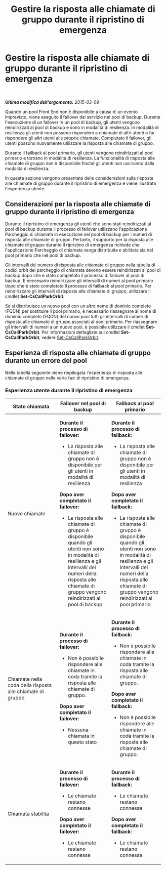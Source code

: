 ﻿---
title: Gestire la risposta alle chiamate di gruppo durante il ripristino di emergenza
TOCTitle: Gestire la risposta alle chiamate di gruppo durante il ripristino di emergenza
ms:assetid: 2d32f19f-c649-4a72-a4fb-edd338e3a7cc
ms:mtpsurl: https://technet.microsoft.com/it-it/library/JJ945618(v=OCS.15)
ms:contentKeyID: 52062124
ms.date: 08/24/2015
mtps_version: v=OCS.15
ms.translationtype: HT
---

# Gestire la risposta alle chiamate di gruppo durante il ripristino di emergenza

 

_**Ultima modifica dell'argomento:** 2015-03-09_

Quando un pool Front End non è disponibile a causa di un evento imprevisto, viene eseguito il failover del servizio nel pool di backup. Durante l'esecuzione di un failover in un pool di backup, gli utenti vengono reindirizzati al pool di backup e sono in modalità di resilienza. In modalità di resilienza gli utenti non possono rispondere a chiamate di altri utenti o far rispondere gli altri utenti alle proprie chiamate. Completato il failover, gli utenti possono nuovamente utilizzare la risposta alle chiamate di gruppo.

Durante il failback al pool primario, gli utenti vengono reindirizzati al pool primario e tornano in modalità di resilienza. La funzionalità di risposta alle chiamate di gruppo non è disponibile finché gli utenti non usciranno dalla modalità di resilienza.

In questa sezione vengono presentate delle considerazioni sulla risposta alle chiamate di gruppo durante il ripristino di emergenza e viene illustrata l'esperienza utente.

## Considerazioni per la risposta alle chiamate di gruppo durante il ripristino di emergenza

Durante il ripristino di emergenza gli utenti che sono stati reindirizzati al pool di backup durante il processo di failover utilizzano l'applicazione Parcheggio di chiamata in esecuzione nel pool di backup per i numeri di risposta alle chiamate di gruppo. Pertanto, il supporto per la risposta alle chiamate di gruppo durante il ripristino di emergenza richiede che l'applicazione Parcheggio di chiamata venga distribuita e abilitata sia nel pool primario che nel pool di backup.

Gli intervalli del numero di risposta alle chiamate di gruppo nella tabella di codici orbit del parcheggio di chiamata devono essere reindirizzati al pool di backup dopo che è stato completato il processo di failover al pool di backup. È necessario reindirizzare gli intervalli di numeri al pool primario dopo che è stato completato il processo di failback al pool primario. Per reindirizzare gli intervalli di risposta alle chiamate di gruppo, utilizzare il cmdlet **Set-CsCallParkOrbit**.

Se si distribuisce un nuovo pool con un altro nome di dominio completo (FQDN) per sostituire il pool primario, è necessario riassegnare al nome di dominio completo (FQDN) del nuovo pool tutti gli intervalli di numeri di risposta alle chiamate di gruppo associati al pool primario. Per riassegnare gli intervalli di numeri a un nuovo pool, è possibile utilizzare il cmdlet **Set-CsCallParkOrbit**. Per informazioni dettagliate sul cmdlet **Set-CsCallParkOrbit**, vedere [Set-CsCallParkOrbit](set-cscallparkorbit.md).

## Esperienza di risposta alle chiamate di gruppo durante un errore del pool

Nella tabella seguente viene riepilogata l'esperienza di risposta alle chiamate di gruppo nelle varie fasi di ripristino di emergenza.

### Esperienza utente durante il ripristino di emergenza

<table>
<colgroup>
<col style="width: 33%" />
<col style="width: 33%" />
<col style="width: 33%" />
</colgroup>
<thead>
<tr class="header">
<th>Stato chiamata</th>
<th>Failover nel pool di backup</th>
<th>Failback al pool primario</th>
</tr>
</thead>
<tbody>
<tr class="odd">
<td><p>Nuove chiamate</p></td>
<td><p><strong>Durante il processo di failover:</strong></p>
<ul>
<li><p>La risposta alle chiamate di gruppo non è disponibile per gli utenti in modalità di resilienza</p></li>
</ul>
<p><strong>Dopo aver completato il failover:</strong></p>
<ul>
<li><p>La risposta alle chiamate di gruppo è disponibile quando gli utenti non sono in modalità di resilienza e gli intervalli dei numeri della risposta alle chiamate di gruppo vengono reindirizzati al pool di backup</p></li>
</ul></td>
<td><p><strong>Durante il processo di failback:</strong></p>
<ul>
<li><p>La risposta alle chiamate di gruppo non è disponibile per gli utenti in modalità di resilienza</p></li>
</ul>
<p><strong>Dopo aver completato il failback:</strong></p>
<ul>
<li><p>La risposta alle chiamate di gruppo è disponibile quando gli utenti non sono in modalità di resilienza e gli intervalli dei numeri della risposta alle chiamate di gruppo vengono reindirizzati al pool primario</p></li>
</ul></td>
</tr>
<tr class="even">
<td><p>Chiamate nella coda della risposta alle chiamate di gruppo</p></td>
<td><p><strong>Durante il processo di failover:</strong></p>
<ul>
<li><p>Non è possibile rispondere alle chiamate in coda tramite la risposta alle chiamate di gruppo.</p></li>
</ul>
<p><strong>Dopo aver completato il failover:</strong></p>
<ul>
<li><p>Nessuna chiamata in questo stato</p></li>
</ul></td>
<td><p><strong>Durante il processo di failback:</strong></p>
<ul>
<li><p>Non è possibile rispondere alle chiamate in coda tramite la risposta alle chiamate di gruppo.</p></li>
</ul>
<p><strong>Dopo aver completato il failback:</strong></p>
<ul>
<li><p>Non è possibile rispondere alle chiamate in coda tramite la risposta alle chiamate di gruppo.</p></li>
</ul></td>
</tr>
<tr class="odd">
<td><p>Chiamata stabilita</p></td>
<td><p><strong>Durante il processo di failover:</strong></p>
<ul>
<li><p>Le chiamate restano connesse</p></li>
</ul>
<p><strong>Dopo aver completato il failover:</strong></p>
<ul>
<li><p>Le chiamate restano connesse</p></li>
</ul></td>
<td><p><strong>Durante il processo di failback:</strong></p>
<ul>
<li><p>Le chiamate restano connesse</p></li>
</ul>
<p><strong>Dopo aver completato il failback:</strong></p>
<ul>
<li><p>Le chiamate restano connesse</p></li>
</ul></td>
</tr>
</tbody>
</table>

